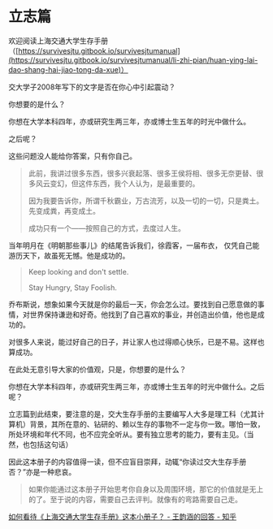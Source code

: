 # 立志篇

欢迎阅读上海交通大学生存手册 （[https://survivesjtu.gitbook.io/survivesjtumanual](https://survivesjtu.gitbook.io/survivesjtumanual/li-zhi-pian/huan-ying-lai-dao-shang-hai-jiao-tong-da-xue)）



交大学子2008年写下的文字是否在你心中引起震动？

你想要的是什么？

你想在大学本科四年，亦或研究生两三年，亦或博士生五年的时光中做什么。

之后呢？

这些问题没人能给你答案，只有你自己。

> 此前，我讲过很多东西，很多兴衰起落、很多王侯将相、很多无奈更替、很多风云变幻，但这件东西，我个人认为，是最重要的。
>
> 因为我要告诉你，所谓千秋霸业，万古流芳，以及一切的一切，只是粪土。先变成粪，再变成土。
>
> 成功只有一个——按照自己的方式，去度过人生。

当年明月在《明朝那些事儿》的结尾告诉我们，徐霞客，一届布衣， 仅凭自己能游历天下，故虽死无憾。他是成功的。

> Keep looking and don't settle.&#x20;
>
> Stay Hungry, Stay Foolish.&#x20;

乔布斯说，想象如果今天就是你的最后一天，你会怎么过。要找到自己愿意做的事情，对世界保持谦逊和好奇。他找到了自己喜欢的事业，并创造出价值，他也是成功的。

对很多人来说，能过好自己的日子，并让家人也过得顺心快乐，已是不易。这样也算成功。

在此处无意引导大家的价值观，只是，你想要的是什么？

你想在大学本科四年，亦或研究生两三年，亦或博士生五年的时光中做什么。之后呢？



立志篇到此结束，要注意的是，交大生存手册的主要编写人大多是理工科（尤其计算机）背景，其所在意的、钻研的、赖以生存的事物不一定与你一致。哪怕一致，所处环境和年代不同，也不应完全听从。要有独立思考的能力，要有主见。（当然，也包括这句话）

因此这本册子的内容值得一读，但不应盲目崇拜，动辄“你读过交大生存手册否？”亦是一种悲哀。

> 如果你能通过这本册子开始思考你自身以及周围环境，那它的价值就是无上的了。至于说的内容，需要自己去评判。就像有的弯路需要自己走。

[如何看待《上海交通大学生存手册》这本小册子？ - 王韵涵的回答 - 知乎 ](https://www.zhihu.com/question/23633140/answer/46431494)
